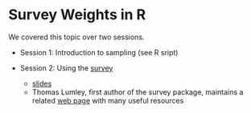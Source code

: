 # Survey Weights in R

We covered this topic over two sessions.

* Session 1: Introduction to sampling (see R sript)

* Session 2: Using the [survey](https://cran.r-project.org/package=survey)

  + [slides](https://buckipr.github.io/R_Working_Group/survey/survey#1)
  + Thomas Lumley, first author of the survey package, maintains a related
  [web page](https://r-survey.r-forge.r-project.org/survey/) with many
  useful resources

